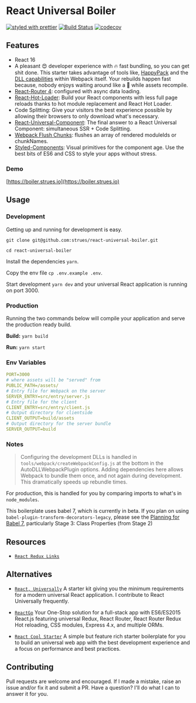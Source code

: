 # React Universal Boiler
[![styled with prettier](https://img.shields.io/badge/styled_with-prettier-ff69b4.svg)](https://github.com/prettier/prettier) [![Build Status](https://travis-ci.org/strues/react-universal-boiler.svg?branch=master)](https://travis-ci.org/strues/react-universal-boiler) [![codecov](https://codecov.io/gh/strues/react-universal-boiler/branch/master/graph/badge.svg)](https://codecov.io/gh/strues/react-universal-boiler)



## Features
- React 16
- A pleasant 😍 developer experience with 🔥 fast bundling, so you can get shit done. This starter takes advantage of tools like, [HappyPack](https://github.com/amireh/happypack) and the [DLL capabilities](http://webpack.github.io/docs/list-of-plugins.html#dllplugin) within Webpack itself. Your rebuilds happen fast because, nobody enjoys waiting around like a  🐢  while assets recompile.
- [React-Router 4](https://github.com/ReactTraining/react-router): configured with async data loading.
- [React-Hot-Loader](https://github.com/gaearon/react-hot-loader): Build your React components with less full page reloads thanks to hot module replacement and React Hot Loader.
- Code Splitting: Give your visitors the best experience possible by allowing their browsers to only download what's necessary.
- [React-Universal-Component](https://github.com/faceyspacey/react-universal-component): The final answer to a React Universal Component: simultaneous SSR + Code Splitting.
- [Webpack Flush Chunks](https://github.com/faceyspacey/webpack-flush-chunks): flushes an array of rendered moduleIds or chunkNames.
- [Styled-Components](https://github.com/styled-components/styled-components): Visual primitives for the component age. Use the best bits of ES6 and CSS to style your apps without stress.   

### Demo

[https://boiler.strues.io](https://boiler.strues.io)   

## Usage

### Development
Getting up and running for development is easy.

`git clone git@github.com:strues/react-universal-boiler.git`

`cd react-universal-boiler`

Install the dependencies `yarn`.   
    
Copy the env file `cp .env.example .env`.  

Start development `yarn dev` and your universal React application is running on port 3000.   


### Production
Running the two commands below will compile your application and serve the production ready build.

**Build:** `yarn build`

**Run:** `yarn start`


### Env Variables
```yaml
PORT=3000
# where assets will be "served" from
PUBLIC_PATH=/assets/
# Entry file for Webpack on the server
SERVER_ENTRY=src/entry/server.js
# Entry file for the client
CLIENT_ENTRY=src/entry/client.js
# Output directory for clientside 
CLIENT_OUTPUT=build/assets
# Output directory for the server bundle
SERVER_OUTPUT=build
```


### Notes
> Configuring the development DLLs is handled in `tools/webpack/createWebpackConfig.js` at the bottom in the AutoDLLWebpackPlugin options. Adding dependencies here allows Webpack to bundle them once, and not again during development. This dramatically speeds up rebundle times.

For production, this is handled for you by comparing imports to what's in `node_modules`.


This boilerplate uses babel 7, which is currently in beta. If you plan on using `babel-plugin-transform-decorators-legacy`, please see the [Planning for Babel 7](http://babeljs.io/blog/2017/09/12/planning-for-7.0), particularly Stage 3: Class Properties (from Stage 2)



## Resources
- [`React Redux Links`](https://github.com/markerikson/react-redux-links)


## Alternatives
- [`React, Universally`](https://github.com/ctrlplusb/react-universally)
A starter kit giving you the minimum requirements for a modern universal React application. I contribute to React Universally frequently.

- [`ReactGo`](https://github.com/reactGo/reactGo)
Your One-Stop solution for a full-stack app with ES6/ES2015 React.js featuring universal Redux, React Router, React Router Redux Hot reloading, CSS modules, Express 4.x, and multiple ORMs.

- [`React Cool Starter`](https://github.com/wellyshen/react-cool-starter)
A simple but feature rich starter boilerplate for you to build an universal web app with the best development experience and a focus on performance and best practices.

## Contributing
Pull requests are welcome and encouraged. If I made a mistake, raise an issue and/or fix it and submit a PR. Have a question? I'll do what I can to answer it for you.
